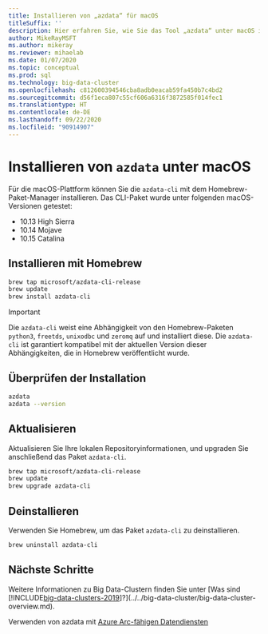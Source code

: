```yaml
---
title: Installieren von „azdata“ für macOS
titleSuffix: ''
description: Hier erfahren Sie, wie Sie das Tool „azdata“ unter macOS installieren.
author: MikeRayMSFT
ms.author: mikeray
ms.reviewer: mihaelab
ms.date: 01/07/2020
ms.topic: conceptual
ms.prod: sql
ms.technology: big-data-cluster
ms.openlocfilehash: c812600394546cba8adb0eacab59fa450b7c4bd2
ms.sourcegitcommit: d56f1eca807c55cf606a6316f3872585f014fec1
ms.translationtype: HT
ms.contentlocale: de-DE
ms.lasthandoff: 09/22/2020
ms.locfileid: "90914907"
---
```

# <a name="install-azdata-on-macos"></a>Installieren von `azdata` unter macOS

Für die macOS-Plattform können Sie die `azdata-cli` mit dem Homebrew-Paket-Manager installieren. Das CLI-Paket wurde unter folgenden macOS-Versionen getestet: 
* 10.13 High Sierra
* 10.14 Mojave
* 10.15 Catalina

## <a name="install-with-homebrew"></a>Installieren mit Homebrew

```bash
brew tap microsoft/azdata-cli-release
brew update
brew install azdata-cli
```

>[!IMPORTANT]
>Die `azdata-cli` weist eine Abhängigkeit von den Homebrew-Paketen `python3`, `freetds`, `unixodbc` und `zeromq` auf und installiert diese. Die `azdata-cli` ist garantiert kompatibel mit der aktuellen Version dieser Abhängigkeiten, die in Homebrew veröffentlicht wurde.

## <a name="verify-install"></a>Überprüfen der Installation

```bash
azdata
azdata --version
```

## <a name="update"></a>Aktualisieren

Aktualisieren Sie Ihre lokalen Repositoryinformationen, und upgraden Sie anschließend das Paket `azdata-cli`.

```bash
brew tap microsoft/azdata-cli-release
brew update
brew upgrade azdata-cli
```

## <a name="uninstall"></a>Deinstallieren

Verwenden Sie Homebrew, um das Paket `azdata-cli` zu deinstallieren.

```bash
brew uninstall azdata-cli
```

## <a name="next-steps"></a>Nächste Schritte

Weitere Informationen zu Big Data-Clustern finden Sie unter [Was sind [!INCLUDE[big-data-clusters-2019](../../includes/ssbigdataclusters-ver15.md)]?](../../big-data-cluster/big-data-cluster-overview.md).

Verwenden von azdata mit [Azure Arc-fähigen Datendiensten](/azure/azure-arc/data/)
